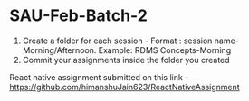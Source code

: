 # SAU-Feb-Batch-2
1) Create a folder for each session - Format : session name-Morning/Afternoon. Example: RDMS Concepts-Morning
2) Commit your assignments inside the folder you created





React native assignment submitted on this link - https://github.com/himanshuJain623/ReactNativeAssignment

